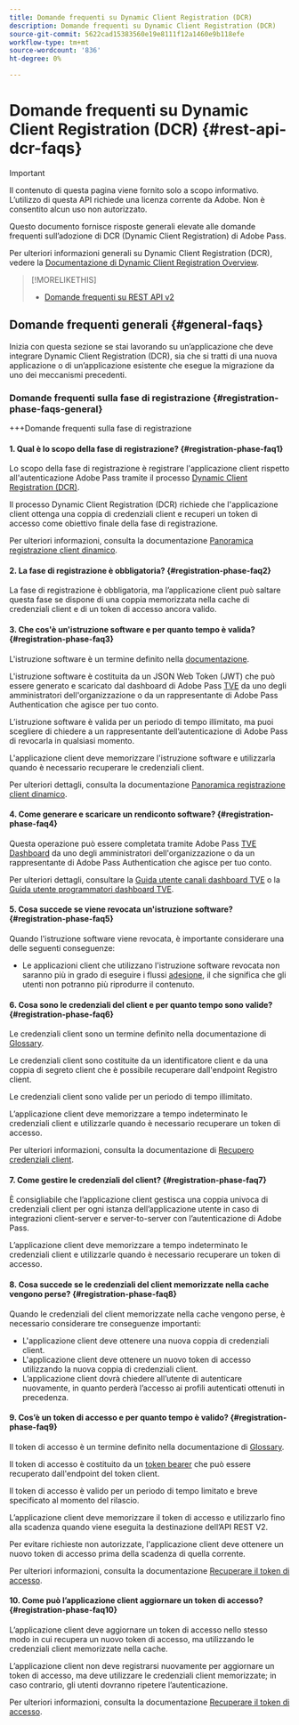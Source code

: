 ```yaml
---
title: Domande frequenti su Dynamic Client Registration (DCR)
description: Domande frequenti su Dynamic Client Registration (DCR)
source-git-commit: 5622cad15383560e19e8111f12a1460e9b118efe
workflow-type: tm+mt
source-wordcount: '836'
ht-degree: 0%

---
```


# Domande frequenti su Dynamic Client Registration (DCR) {#rest-api-dcr-faqs}

>[!IMPORTANT]
>
> Il contenuto di questa pagina viene fornito solo a scopo informativo. L’utilizzo di questa API richiede una licenza corrente da Adobe. Non è consentito alcun uso non autorizzato.

Questo documento fornisce risposte generali elevate alle domande frequenti sull’adozione di DCR (Dynamic Client Registration) di Adobe Pass.

Per ulteriori informazioni generali su Dynamic Client Registration (DCR), vedere la [Documentazione di Dynamic Client Registration Overview](/help/authentication/integration-guide-programmers/rest-apis/rest-api-dcr/dynamic-client-registration-overview.md).

>[!MORELIKETHIS]
>
> * [Domande frequenti su REST API v2](/help/authentication/integration-guide-programmers/rest-apis/rest-api-v2/rest-api-v2-faqs.md)

## Domande frequenti generali {#general-faqs}

Inizia con questa sezione se stai lavorando su un’applicazione che deve integrare Dynamic Client Registration (DCR), sia che si tratti di una nuova applicazione o di un’applicazione esistente che esegue la migrazione da uno dei meccanismi precedenti.

### Domande frequenti sulla fase di registrazione {#registration-phase-faqs-general}

+++Domande frequenti sulla fase di registrazione

#### 1. Qual è lo scopo della fase di registrazione? {#registration-phase-faq1}

Lo scopo della fase di registrazione è registrare l&#39;applicazione client rispetto all&#39;autenticazione Adobe Pass tramite il processo [Dynamic Client Registration (DCR)](/help/authentication/integration-guide-programmers/rest-apis/rest-api-v2/rest-api-v2-glossary.md#dcr).

Il processo Dynamic Client Registration (DCR) richiede che l&#39;applicazione client ottenga una coppia di credenziali client e recuperi un token di accesso come obiettivo finale della fase di registrazione.

Per ulteriori informazioni, consulta la documentazione [Panoramica registrazione client dinamico](/help/authentication/integration-guide-programmers/rest-apis/rest-api-dcr/dynamic-client-registration-overview.md).

#### 2. La fase di registrazione è obbligatoria? {#registration-phase-faq2}

La fase di registrazione è obbligatoria, ma l’applicazione client può saltare questa fase se dispone di una coppia memorizzata nella cache di credenziali client e di un token di accesso ancora valido.

#### 3. Che cos&#39;è un&#39;istruzione software e per quanto tempo è valida? {#registration-phase-faq3}

L&#39;istruzione software è un termine definito nella [documentazione](/help/authentication/integration-guide-programmers/rest-apis/rest-api-v2/rest-api-v2-glossary.md#software-statement).

L&#39;istruzione software è costituita da un JSON Web Token (JWT) che può essere generato e scaricato dal dashboard di Adobe Pass [TVE](/help/authentication/integration-guide-programmers/rest-apis/rest-api-v2/rest-api-v2-glossary.md#tve-dashboard) da uno degli amministratori dell&#39;organizzazione o da un rappresentante di Adobe Pass Authentication che agisce per tuo conto.

L’istruzione software è valida per un periodo di tempo illimitato, ma puoi scegliere di chiedere a un rappresentante dell’autenticazione di Adobe Pass di revocarla in qualsiasi momento.

L&#39;applicazione client deve memorizzare l&#39;istruzione software e utilizzarla quando è necessario recuperare le credenziali client.

Per ulteriori dettagli, consulta la documentazione [Panoramica registrazione client dinamico](/help/authentication/integration-guide-programmers/rest-apis/rest-api-dcr/dynamic-client-registration-overview.md).

#### 4. Come generare e scaricare un rendiconto software? {#registration-phase-faq4}

Questa operazione può essere completata tramite Adobe Pass [TVE Dashboard](/help/authentication/integration-guide-programmers/rest-apis/rest-api-v2/rest-api-v2-glossary.md#tve-dashboard) da uno degli amministratori dell&#39;organizzazione o da un rappresentante di Adobe Pass Authentication che agisce per tuo conto.

Per ulteriori dettagli, consultare la [Guida utente canali dashboard TVE](/help/authentication/user-guide-tve-dashboard/tve-dashboard-channels.md#registered-applications) o la [Guida utente programmatori dashboard TVE](/help/authentication/user-guide-tve-dashboard/tve-dashboard-programmers.md#registered-applications).

#### 5. Cosa succede se viene revocata un&#39;istruzione software? {#registration-phase-faq5}

Quando l&#39;istruzione software viene revocata, è importante considerare una delle seguenti conseguenze:

* Le applicazioni client che utilizzano l&#39;istruzione software revocata non saranno più in grado di eseguire i flussi [adesione](/help/authentication/integration-guide-programmers/rest-apis/rest-api-v2/rest-api-v2-glossary.md#entitlement), il che significa che gli utenti non potranno più riprodurre il contenuto.

#### 6. Cosa sono le credenziali del client e per quanto tempo sono valide? {#registration-phase-faq6}

Le credenziali client sono un termine definito nella documentazione di [Glossary](/help/authentication/integration-guide-programmers/rest-apis/rest-api-v2/rest-api-v2-glossary.md#client-credentials).

Le credenziali client sono costituite da un identificatore client e da una coppia di segreto client che è possibile recuperare dall&#39;endpoint Registro client.

Le credenziali client sono valide per un periodo di tempo illimitato.

L’applicazione client deve memorizzare a tempo indeterminato le credenziali client e utilizzarle quando è necessario recuperare un token di accesso.

Per ulteriori informazioni, consulta la documentazione di [Recupero credenziali client](/help/authentication/integration-guide-programmers/rest-apis/rest-api-dcr/apis/dynamic-client-registration-apis-retrieve-client-credentials.md).

#### 7. Come gestire le credenziali del client? {#registration-phase-faq7}

È consigliabile che l’applicazione client gestisca una coppia univoca di credenziali client per ogni istanza dell’applicazione utente in caso di integrazioni client-server e server-to-server con l’autenticazione di Adobe Pass.

L’applicazione client deve memorizzare a tempo indeterminato le credenziali client e utilizzarle quando è necessario recuperare un token di accesso.

#### 8. Cosa succede se le credenziali del client memorizzate nella cache vengono perse? {#registration-phase-faq8}

Quando le credenziali del client memorizzate nella cache vengono perse, è necessario considerare tre conseguenze importanti:

* L&#39;applicazione client deve ottenere una nuova coppia di credenziali client.
* L&#39;applicazione client deve ottenere un nuovo token di accesso utilizzando la nuova coppia di credenziali client.
* L’applicazione client dovrà chiedere all’utente di autenticare nuovamente, in quanto perderà l’accesso ai profili autenticati ottenuti in precedenza.

#### 9. Cos’è un token di accesso e per quanto tempo è valido? {#registration-phase-faq9}

Il token di accesso è un termine definito nella documentazione di [Glossary](/help/authentication/integration-guide-programmers/rest-apis/rest-api-v2/rest-api-v2-glossary.md#access-token).

Il token di accesso è costituito da un [token bearer](/help/authentication/integration-guide-programmers/rest-apis/rest-api-v2/appendix/headers/rest-api-v2-appendix-headers-authorization.md) che può essere recuperato dall&#39;endpoint del token client.

Il token di accesso è valido per un periodo di tempo limitato e breve specificato al momento del rilascio.

L’applicazione client deve memorizzare il token di accesso e utilizzarlo fino alla scadenza quando viene eseguita la destinazione dell’API REST V2.

Per evitare richieste non autorizzate, l&#39;applicazione client deve ottenere un nuovo token di accesso prima della scadenza di quella corrente.

Per ulteriori informazioni, consulta la documentazione [Recuperare il token di accesso](/help/authentication/integration-guide-programmers/rest-apis/rest-api-dcr/apis/dynamic-client-registration-apis-retrieve-access-token.md).

#### 10. Come può l’applicazione client aggiornare un token di accesso? {#registration-phase-faq10}

L’applicazione client deve aggiornare un token di accesso nello stesso modo in cui recupera un nuovo token di accesso, ma utilizzando le credenziali client memorizzate nella cache.

L’applicazione client non deve registrarsi nuovamente per aggiornare un token di accesso, ma deve utilizzare le credenziali client memorizzate; in caso contrario, gli utenti dovranno ripetere l’autenticazione.

Per ulteriori informazioni, consulta la documentazione [Recuperare il token di accesso](/help/authentication/integration-guide-programmers/rest-apis/rest-api-dcr/apis/dynamic-client-registration-apis-retrieve-access-token.md).
